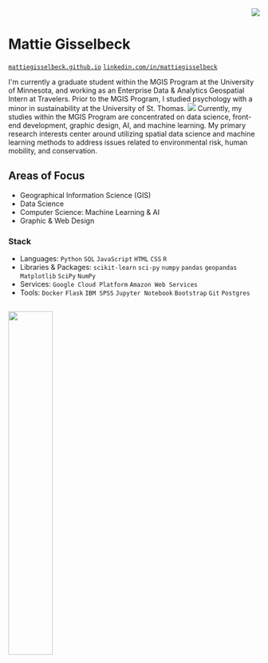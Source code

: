 <div align="right">
  <img src="https://profile-counter.glitch.me/mattiegisselbeck/count.svg?"  />
</div>

# Mattie Gisselbeck


[`mattiegisselbeck.github.io`](https://mattiegisselbeck.github.io/)
[`linkedin.com/in/mattiegisselbeck`](https://www.linkedin.com/in/mattiegisselbeck/)


I'm currently a graduate student within the MGIS Program at the University of Minnesota, and working as an Enterprise Data & Analytics Geospatial Intern at Travelers. Prior to the MGIS Program, I studied psychology with a minor in sustainability at the University of St. Thomas.
<a href="https://github.com/mattiegisselbeck/msp-environmental-justice-concern"><img src="https://gh-card.dev/repos/mattiegisselbeck/msp-environmental-justice-concern.svg"></a>
Currently, my studies within the MGIS Program are concentrated on data science, front-end development, graphic design, AI, and machine learning. My primary research interests center around utilizing spatial data science and machine learning methods to address issues related to environmental risk, human mobility, and conservation.


## Areas of Focus 

* Geographical Information Science (GIS)
* Data Science
* Computer Science: Machine Learning & AI
* Graphic & Web Design

### Stack
* Languages: `Python` `SQL` `JavaScript` `HTML` `CSS` `R` 
* Libraries & Packages: `scikit-learn` `sci-py` `numpy` `pandas` `geopandas` `Matplotlib` `SciPy` `NumPy`
* Services: `Google Cloud Platform` `Amazon Web Services`
* Tools: `Docker` `Flask` `IBM SPSS` `Jupyter Notebook` `Bootstrap` `Git` `Postgres`

##
<a href="https://github.com/mattiegisselbeck/github-readme-stats"><img align="left" width="42%" src="https://github-readme-stats.vercel.app/api/top-langs/?username=mattiegisselbeck&layout=compact&theme=github_dark"/></a>
